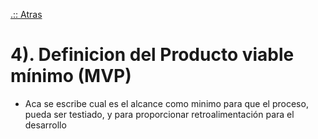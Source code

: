 [.:: Atras](https://github.com/wizanchez/team_losdos)
# 4). Definicion del Producto viable mínimo (MVP)

- Aca se escribe cual es el alcance como minimo para que el proceso, pueda ser testiado, y para proporcionar retroalimentación para el desarrollo